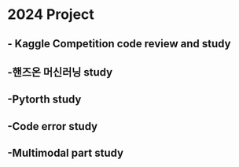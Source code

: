 # 2024 Project 

## - Kaggle Competition code review and study 
## -핸즈온 머신러닝 study
## -Pytorth study 
## -Code error study 

## -Multimodal part study 
